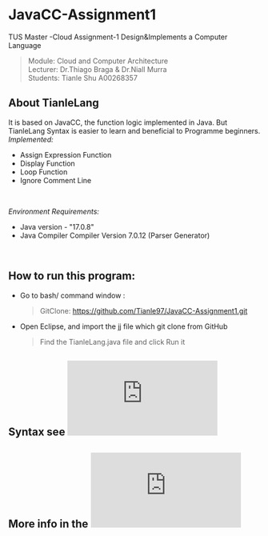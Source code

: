 # JavaCC-Assignment1

TUS Master -Cloud Assignment-1 Design&amp;Implements a Computer Language

> Module: Cloud and Computer Architecture  
> Lecturer: Dr.Thiago Braga  &   Dr.Niall Murra </br>
> Students: Tianle Shu A00268357


## About TianleLang
It is based on JavaCC, the function logic implemented in Java. But TianleLang Syntax is easier to learn and beneficial to Programme beginners.
*Implemented:* </br>
+ Assign Expression Function
+ Display Function
+ Loop Function
+ Ignore Comment Line
</br>

*Environment Requirements:* </br>
+ Java version - "17.0.8"
+ Java Compiler Compiler Version 7.0.12 (Parser Generator)
</br>


## How to run this program:
+ Go to bash/ command window :
  > GitClone: https://github.com/Tianle97/JavaCC-Assignment1.git
+ Open Eclipse, and import the jj file which git clone from GitHub
  > Find the TianleLang.java file and click Run it

## Syntax see ![User Guide](https://github.com/Tianle97/JavaCC-Assignment1/blob/main/Report.pdf)

## More info in the ![Report](https://github.com/Tianle97/JavaCC-Assignment1/blob/main/User%20Guide-TianleLang.pdf)
